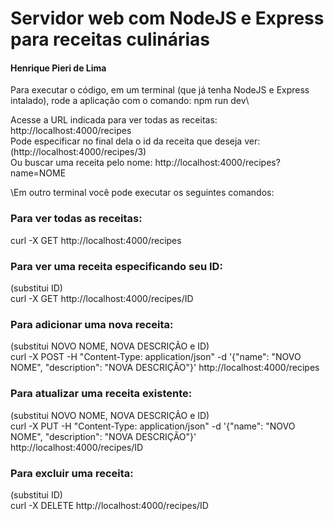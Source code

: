 # Servidor web com NodeJS e Express para receitas culinárias
#### Henrique Pieri de Lima

Para executar o código, em um terminal (que já tenha NodeJS e Express intalado), rode a aplicação com o comando: npm run dev\


Acesse a URL indicada para ver todas as receitas: http://localhost:4000/recipes  
Pode especificar no final dela o id da receita que deseja ver: (http://localhost:4000/recipes/3)  
Ou buscar uma receita pelo nome: http://localhost:4000/recipes?name=NOME  


\Em outro terminal você pode executar os seguintes comandos:  

### Para ver todas as receitas:
curl -X GET http://localhost:4000/recipes

### Para ver uma receita especificando seu ID:
(substitui ID)\
curl -X GET http://localhost:4000/recipes/ID

### Para adicionar uma nova receita: 
(substitui NOVO NOME, NOVA DESCRIÇÃO e ID)\
curl -X POST -H "Content-Type: application/json" -d '{"name": "NOVO NOME", "description": "NOVA DESCRIÇÃO"}' http://localhost:4000/recipes

### Para atualizar uma receita existente:
(substitui NOVO NOME, NOVA DESCRIÇÃO e ID)\
curl -X PUT -H "Content-Type: application/json" -d '{"name": "NOVO NOME", "description": "NOVA DESCRIÇÃO"}' http://localhost:4000/recipes/ID

### Para excluir uma receita:
(substitui ID)\
curl -X DELETE http://localhost:4000/recipes/ID